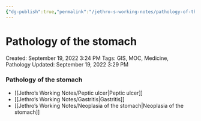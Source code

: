 ```yaml
---
{"dg-publish":true,"permalink":"/jethro-s-working-notes/pathology-of-the-stomach/","dgPassFrontmatter":true}
---
```



# Pathology of the stomach

Created: September 19, 2022 3:24 PM
Tags: GIS, MOC, Medicine, Pathology
Updated: September 19, 2022 3:29 PM

### Pathology of the stomach

- [[Jethro’s Working Notes/Peptic ulcer\|Peptic ulcer]]
- [[Jethro’s Working Notes/Gastritis\|Gastritis]]
- [[Jethro’s Working Notes/Neoplasia of the stomach\|Neoplasia of the stomach]]